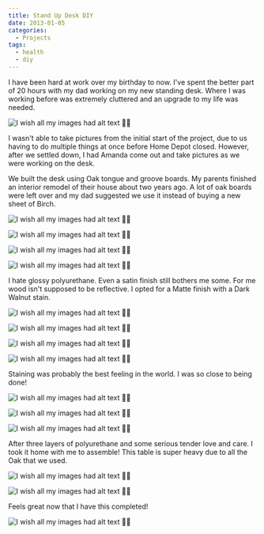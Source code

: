 ```yaml
---
title: Stand Up Desk DIY
date: 2013-01-05
categories:
  - Projects
tags:
  - health
  - diy
---
```


I have been hard at work over my birthday to now. I've spent the better part of
20 hours with my dad working on my new standing desk. Where I was working before
was extremely cluttered and an upgrade to my life was needed.

![I wish all my images had alt text 🤦‍♂️](images/LwQee.jpg)

I wasn't able to take pictures from the initial start of the project, due to us
having to do multiple things at once before Home Depot closed. However, after we
settled down, I had Amanda come out and take pictures as we were working on the
desk.

We built the desk using Oak tongue and groove boards. My parents finished an
interior remodel of their house about two years ago. A lot of oak boards were
left over and my dad suggested we use it instead of buying a new sheet of Birch.

![I wish all my images had alt text 🤦‍♂️](images/jla9b.jpg)

![I wish all my images had alt text 🤦‍♂️](images/k4CXw.jpg)

![I wish all my images had alt text 🤦‍♂️](images/1zUfQ.jpg)

![I wish all my images had alt text 🤦‍♂️](images/RQaNk.jpg)

I hate glossy polyurethane. Even a satin finish still bothers me some. For me
wood isn't supposed to be reflective. I opted for a Matte finish with a Dark
Walnut stain.

![I wish all my images had alt text 🤦‍♂️](images/0yFAW.jpg)

![I wish all my images had alt text 🤦‍♂️](images/RQUhn.jpg)

![I wish all my images had alt text 🤦‍♂️](images/HHGGe.jpg)

![I wish all my images had alt text 🤦‍♂️](images/nVr5u.jpg)

Staining was probably the best feeling in the world. I was so close to being
done!

![I wish all my images had alt text 🤦‍♂️](images/Tsqdd.jpg)

![I wish all my images had alt text 🤦‍♂️](images/NdhGn.jpg)

![I wish all my images had alt text 🤦‍♂️](images/oUrDC.jpg)

After three layers of polyurethane and some serious tender love and care. I took
it home with me to assemble! This table is super heavy due to all the Oak that
we used.

![I wish all my images had alt text 🤦‍♂️](images/LfRHQ.jpg)

![I wish all my images had alt text 🤦‍♂️](images/W1Shg.jpg)

Feels great now that I have this completed!

![I wish all my images had alt text 🤦‍♂️](images/QJDWn.jpg)
